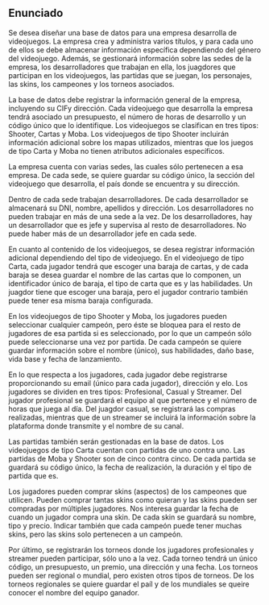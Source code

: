 ## Enunciado

<p>
  Se desea diseñar una base de datos para una empresa desarrolla de videojuegos. La empresa crea y administra varios títulos, y para cada uno de ellos se debe almacenar información específica dependiendo del género del videojuego. Además, se gestionará información sobre las sedes de la empresa, los desarrolladores que trabajan en ella, los juagdores que participan en los videojuegos, las partidas que se juegan, los personajes, las skins, los campeones y los torneos asociados.
</p>
<p>
  La base de datos debe registrar la información general de la empresa, incluyendo su CIFy dirección. Cada videojuego que desarrolla la empresa tendrá asociado un presupuesto, el número de horas de desarrollo y un código único que lo identifique. Los videojuegos se clasifican en tres tipos: Shooter, Cartas y Moba. Los videojuegos de tipo Shooter incluirán información adicional sobre los mapas utilizados, mientras que los juegos de tipo Carta y Moba no tienen atributos adicionales específicos.
</p>
<p>
  La empresa cuenta con varias sedes, las cuales sólo pertenecen a esa empresa. De cada sede, se quiere guardar su código único, la sección del videojuego que desarrolla, el país donde se encuentra y su dirección.
</p>
<p>
  Dentro de cada sede trabajan desarrolladores. De cada desarrollador se almacenará su DNI, nombre, apellidos y dirección. Los desarrolladores no pueden trabajar en más de una sede a la vez. De los desarrolladores, hay un desarrollador que es jefe y supervisa al resto de desarrolladores. No puede haber más de un desarrollador jefe en cada sede.
</p>
<p>
  En cuanto al contenido de los videojuegos, se desea registrar información adicional dependiendo del tipo de videojuego. En el videojuego de tipo Carta, cada jugador tendrá que escoger una baraja de cartas, y de cada baraja se desea guardar el nombre de las cartas que lo componen, un identificador único de baraja, el tipo de carta que es y las habilidades. Un juagdor tiene que escoger una baraja, pero el jugador contrario también puede tener esa misma baraja configurada.
</p>
<p>
  En los videojuegos de tipo Shooter y Moba, los jugadores pueden seleccionar cualquier campeón, pero éste se bloquea para el resto de jugadores de esa partida si es seleccionado, por lo que un campeón sólo puede seleccionarse una vez por partida. De cada campeón se quiere guardar información sobre el nombre (único), sus habilidades, daño base, vida base y fecha de lanzamiento.
</p>
<p>
  En lo que respecta a los jugadores, cada jugador debe registrarse proporcionando su email (único para cada jugador), dirección y elo. Los jugadores se dividen en tres tipos: Profesional, Casual y Streamer. Del jugador profesional se guardará el equipo al que pertenece y el número de horas que juega al día. Del juagdor casual, se registrará las compras realizadas, mientras que de un streamer se incluirá la información sobre la plataforma donde transmite y el nombre de su canal.
</p>
<p>
  Las partidas también serán gestionadas en la base de datos. Los videojuegos de tipo Carta cuentan con partidas de uno contra uno. Las partidas de Moba y Shooter son de cinco contra cinco. De cada partida se guardará su código único, la fecha de realización, la duración  y el tipo de partida que es.
</p>
<p>
  Los jugadores pueden comprar skins (aspectos) de los campeones que utilicen. Pueden comprar tantas skins como quieran y las skins pueden ser compradas por múltiples jugadores. Nos interesa guardar la fecha de cuando un jugador compra una skin. De cada skin se guardará su nombre, tipo y precio. Indicar también que cada campeón puede tener muchas skins, pero las skins solo pertenecen a un campeón.
</p>
<p>
  Por último, se registrarán los torneos donde los jugadores profesionales y streamer pueden participar, sólo uno a la vez. Cada torneo tendrá un único código, un presupuesto, un premio, una dirección y una fecha. Los torneos pueden ser regional o mundial, pero existen otros tipos de torneos. De los torneos regionales se quiere guardar el paíl y de los mundiales se queire conocer el nombre del equipo ganador.
</p>
